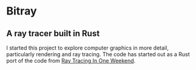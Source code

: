 # Bitray 
## A ray tracer built in Rust

I started this project to explore computer graphics in more detail, particularly rendering and ray tracing. The code has started out as a Rust port of the code from [Ray Tracing In One Weekend](https://raytracing.github.io/books/RayTracingInOneWeekend.html).
